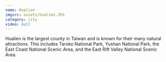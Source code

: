 ```yaml
---
name: Hualien
imgsrc: assets/hualien.JPG
category: city
video: null
---
```


Hualien is the largest county in Taiwan and is known for their many natural attractions. This includes Taroko National Park, Yushan National Park, the East Coast National Scenic Area, and the East Rift Valley National Scenic Area.
